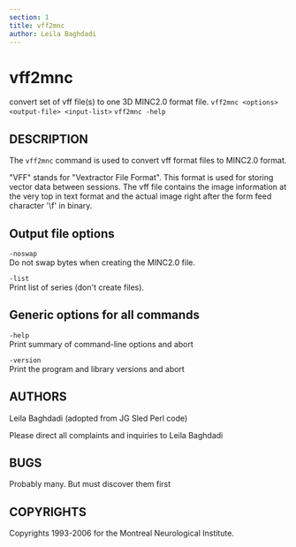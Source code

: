 ```yaml
---
section: 1
title: vff2mnc
author: Leila Baghdadi
---
```

# vff2mnc

convert set of vff file(s) to one 3D MINC2.0 format file.
`vff2mnc <options> <output-file> <input-list>`
`vff2mnc -help`

## DESCRIPTION

The `vff2mnc` command is used to convert vff format files to MINC2.0 format.

"VFF" stands for "Vextractor File Format". This format is used for storing vector data between sessions. The vff file contains the image information at the very top in text format and the actual image right after the form feed character '\\f' in binary.

## Output file options

`-noswap`  
Do not swap bytes when creating the MINC2.0 file.

`-list`  
Print list of series (don't create files).

## Generic options for all commands

`-help`  
Print summary of command-line options and abort

`-version`  
Print the program and library versions and abort

## AUTHORS

Leila Baghdadi (adopted from JG Sled Perl code)

Please direct all complaints and inquiries to Leila Baghdadi

## BUGS

Probably many. But must discover them first

## COPYRIGHTS

Copyrights 1993-2006 for the Montreal Neurological Institute.
